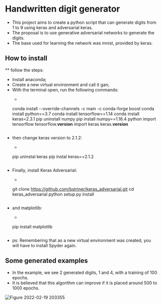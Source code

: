 # Handwritten digit generator
* This project aims to create a python script that can generate digits from 1 to 9 using keras and adversarial keras.
* The proposal is to use generative adversarial networks to generate the digits.
* The base used for learning the network was mnist, provided by keras.

## How to install
** follow the steps:
- Install anaconda;
- Create a new virtual environment and call it gan;
- With the terminal open, run the following commands:
	- ```
	conda install --override-channels -c main -c conda-forge boost
	conda install python==3.7
	conda install tensorflow==1.14
	conda install keras=2.3.1
	pip uninstall numpy
	pip install numpy==1.16.4
	python
	import tensorflow
	tensorflow.__version__
	import keras
	keras.__version__
	```
- then change keras version to 2.1.2:
	- ```
	pip uninstal keras
	pip instal keras==2.1.2
	```
- Finally, install Keras Adversarial:
	 - ```
	 git clone https://github.com/bstriner/keras_adversarial.git
	cd keras_adversarial
	python setup.py install
	 ```
- and matplotlib:
	- ```
	pip install matplotlib
	```

* ps: Remembering that as a new virtual environment was created, you will have to install Spyder again.

## Some generated examples
* In the example, we see 2 generated digits, 1 and 4, with a training of 100 epochs.
* It is believed that this algorithm can improve if it is placed around 500 to 1000 epochs.

![Figure 2022-02-19 203355](https://user-images.githubusercontent.com/23065588/154822935-136a495c-3231-4133-a17b-ee24fa44d99f.png)

